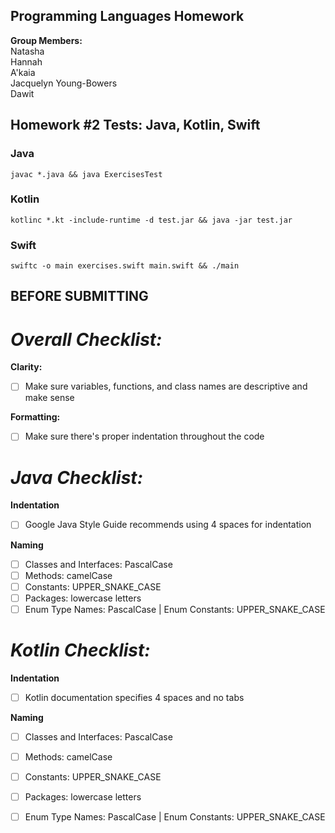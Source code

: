 ## Programming Languages Homework
**Group Members:** <br>
Natasha <br>
Hannah <br>
A'kaia <br>
Jacquelyn Young-Bowers <br>
Dawit


## Homework #2 Tests: Java, Kotlin, Swift
### Java

```
javac *.java && java ExercisesTest
```

### Kotlin

```
kotlinc *.kt -include-runtime -d test.jar && java -jar test.jar
```

### Swift

```
swiftc -o main exercises.swift main.swift && ./main
```


## BEFORE SUBMITTING
# *Overall Checklist:* <br>
**Clarity:**
- [ ] Make sure variables, functions, and class names are descriptive and make sense

**Formatting:**
- [ ] Make sure there's proper indentation throughout the code 

# *Java Checklist:* <br>
**Indentation**
- [ ] Google Java Style Guide recommends using 4 spaces for indentation<br>

**Naming**<br>
- [ ] Classes and Interfaces: PascalCase
- [ ] Methods: camelCase
- [ ] Constants: UPPER_SNAKE_CASE
- [ ] Packages: lowercase letters
- [ ] Enum Type Names: PascalCase | Enum Constants: UPPER_SNAKE_CASE<br>

# *Kotlin Checklist:* <br>
**Indentation**<br>
- [ ] Kotlin documentation specifies 4 spaces and no tabs<br>

**Naming**<br>
- [ ] Classes and Interfaces: PascalCase
- [ ] Methods: camelCase
- [ ] Constants: UPPER_SNAKE_CASE
- [ ] Packages: lowercase letters
- [ ] Enum Type Names: PascalCase | Enum Constants: UPPER_SNAKE_CASE


